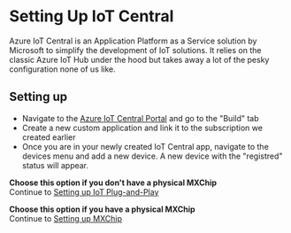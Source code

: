 # Setting Up IoT Central
Azure IoT Central is an Application Platform as a Service solution by Microsoft to simplify the development of IoT solutions. It relies on the classic Azure IoT Hub under the hood but takes away a lot of the pesky configuration none of us like.

## Setting up
- Navigate to the [Azure IoT Central Portal](https://apps.azureiotcentral.com/home) and go to the "Build" tab
- Create a new custom application and link it to the subscription we created earlier
- Once you are in your newly created IoT Central app, navigate to the devices menu and add a new device. A new device with the "registred" status will appear.

**Choose this option if you don't have a physical MXChip** \
Continue to [Setting up IoT Plug-and-Play](./04_Setting_Up_IoT_PlugNPlay.md)

**Choose this option if you have a physical MXChip** \
Continue to [Setting up MXChip](./04_Setting_Up_MXChip.md)
